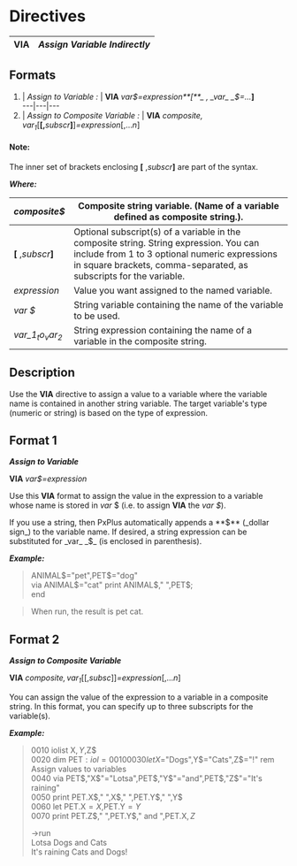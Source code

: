 # Directives 

**VIA** |  **_Assign Variable Indirectly_**  
---|---  
  
##  Formats

1. |  _Assign to Variable_ _:_ |  **VIA** _var$=expression**[**_ , _var_ _$=..._**]**  
---|---|---  
2. |  _Assign to Composite Variable_ _:_ |  **VIA** _composite$,var_1$_[**[,**_subscr_**]**]_=expression_[,..._n_]

#### **Note:**  
The inner set of brackets enclosing **[** ,_subscr_**]** are part of the syntax.  
  
**_Where:_**

_composite$_ |  Composite string variable. (Name of a variable defined as composite string.).  
---|---  
**[** ,_subscr_**]** |  Optional subscript(s) of a variable in the composite string. String expression. You can include from 1 to 3 optional numeric expressions in square brackets, comma-separated, as subscripts for the variable.  
_expression_ |  Value you want assigned to the named variable.  
_var_ _$_ |  String variable containing the name of the variable to be used.  
_var_1$_ to _var_2$_ |  String expression containing the name of a variable in the composite string.  
  
##  Description

Use the **VIA** directive to assign a value to a variable where the variable name is contained in another string variable. The target variable's type (numeric or string) is based on the type of expression.

##  Format 1

**_Assign to Variable_**

**VIA** _var$=expression_

Use this **VIA** format to assign the value in the expression to a variable whose name is stored in _var_ $ (i.e. to assign **VIA** the _var_ _$_).

If you use a string, then PxPlus automatically appends a **$** (_dollar sign_) to the variable name. If desired, a string expression can be substituted for _var_ _$_ (is enclosed in parenthesis).

**_Example:_**

> ANIMAL$="pet",PET$="dog"  
>  via ANIMAL$="cat"  
>  print ANIMAL$," ",PET$;  
>  end

> When run, the result is pet cat.

##  Format 2

**_Assign to Composite Variable_**

**VIA** _composite$,var_1$_[[,_subsc_]]_=expression_[,..._n_]

You can assign the value of the expression to a variable in a composite string. In this format, you can specify up to three subscripts for the variable(s).

**_Example:_**

> 0010 iolist X$,Y$,Z$  
>  0020 dim PET$:iol=0010  
>  0030 let X$="Dogs",Y$="Cats",Z$="!" rem Assign values to variables  
>  0040 via PET$,"X$"="Lotsa",PET$,"Y$"="and",PET$,"Z$"="It's raining"  
>  0050 print PET.X$," ",X$," ",PET.Y$," ",Y$  
>  0060 let PET.X$=X$,PET.Y$=Y$  
>  0070 print PET.Z$," ",PET.Y$," and ",PET.X$,Z$  
>   
>  ->run  
> Lotsa Dogs and Cats  
>  It's raining Cats and Dogs!
